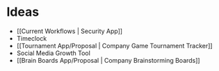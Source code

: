 # Ideas
- [[Current  Workflows | Security App]]
- Timeclock
- [[Tournament App/Proposal | Company Game Tournament Tracker]]
- Social Media Growth Tool
- [[Brain Boards App/Proposal | Company Brainstorming Boards]]